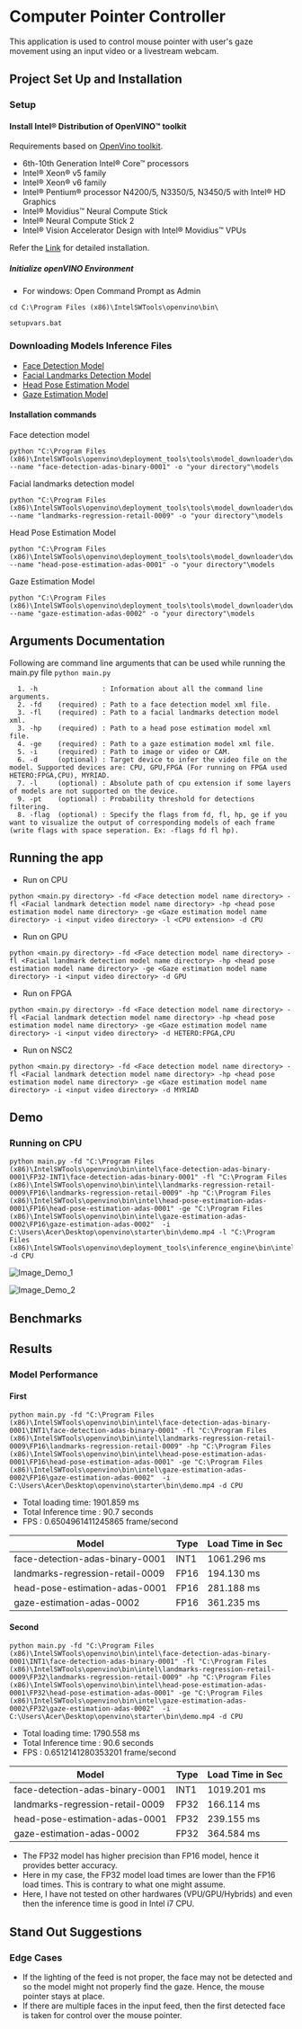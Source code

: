 # Computer Pointer Controller

This application is used to control mouse pointer with user's gaze movement using an input video or a livestream webcam.
## Project Set Up and Installation

### Setup 

#### Install Intel® Distribution of OpenVINO™ toolkit
Requirements based on [OpenVino toolkit](https://docs.openvinotoolkit.org/latest/_docs_install_guides_installing_openvino_windows.html).

* 6th-10th Generation Intel® Core™ processors
* Intel® Xeon® v5 family
* Intel® Xeon® v6 family
* Intel® Pentium® processor N4200/5, N3350/5, N3450/5 with Intel® HD Graphics
* Intel® Movidius™ Neural Compute Stick
* Intel® Neural Compute Stick 2
* Intel® Vision Accelerator Design with Intel® Movidius™ VPUs

Refer the [Link](https://docs.openvinotoolkit.org/latest/_docs_install_guides_installing_openvino_windows.html) for detailed installation.

##### Initialize openVINO Environment 

* For windows: Open Command Prompt as Admin
```
cd C:\Program Files (x86)\IntelSWTools\openvino\bin\
```
```
setupvars.bat
```

### Downloading Models Inference Files

- [Face Detection Model](https://docs.openvinotoolkit.org/latest/_models_intel_face_detection_adas_binary_0001_description_face_detection_adas_binary_0001.html)
- [Facial Landmarks Detection Model](https://docs.openvinotoolkit.org/latest/_models_intel_landmarks_regression_retail_0009_description_landmarks_regression_retail_0009.html)
- [Head Pose Estimation Model](https://docs.openvinotoolkit.org/latest/_models_intel_head_pose_estimation_adas_0001_description_head_pose_estimation_adas_0001.html)
- [Gaze Estimation Model](https://docs.openvinotoolkit.org/latest/_models_intel_gaze_estimation_adas_0002_description_gaze_estimation_adas_0002.html)

#### Installation commands
Face detection model
```
python "C:\Program Files (x86)\IntelSWTools\openvino\deployment_tools\tools\model_downloader\downloader.py" --name "face-detection-adas-binary-0001" -o "your directory"\models 
```
Facial landmarks detection model
```
python "C:\Program Files (x86)\IntelSWTools\openvino\deployment_tools\tools\model_downloader\downloader.py" --name "landmarks-regression-retail-0009" -o "your directory"\models
```
Head Pose Estimation Model
```
python "C:\Program Files (x86)\IntelSWTools\openvino\deployment_tools\tools\model_downloader\downloader.py" --name "head-pose-estimation-adas-0001" -o "your directory"\models
```
Gaze Estimation Model
```
python "C:\Program Files (x86)\IntelSWTools\openvino\deployment_tools\tools\model_downloader\downloader.py" --name "gaze-estimation-adas-0002" -o "your directory"\models
```

## Arguments Documentation 

Following are command line arguments that can be used while running the main.py file ` python main.py `
```
  1. -h                : Information about all the command line arguments.
  2. -fd    (required) : Path to a face detection model xml file.
  3. -fl    (required) : Path to a facial landmarks detection model xml.
  3. -hp    (required) : Path to a head pose estimation model xml file.
  4. -ge    (required) : Path to a gaze estimation model xml file.
  5. -i     (required) : Path to image or video or CAM.
  6. -d     (optional) : Target device to infer the video file on the model. Supported devices are: CPU, GPU,FPGA (For running on FPGA used HETERO:FPGA,CPU), MYRIAD.
  7. -l     (optional) : Absolute path of cpu extension if some layers of models are not supported on the device.
  9. -pt    (optional) : Probability threshold for detections filtering.
  8. -flag  (optional) : Specify the flags from fd, fl, hp, ge if you want to visualize the output of corresponding models of each frame (write flags with space seperation. Ex: -flags fd fl hp).

```

## Running the app

- Run on CPU 

```
python <main.py directory> -fd <Face detection model name directory> -fl <Facial landmark detection model name directory> -hp <head pose estimation model name directory> -ge <Gaze estimation model name directory> -i <input video directory> -l <CPU extension> -d CPU
```

- Run on GPU 

```
python <main.py directory> -fd <Face detection model name directory> -fl <Facial landmark detection model name directory> -hp <head pose estimation model name directory> -ge <Gaze estimation model name directory> -i <input video directory> -d GPU
```

- Run on FPGA 

```
python <main.py directory> -fd <Face detection model name directory> -fl <Facial landmark detection model name directory> -hp <head pose estimation model name directory> -ge <Gaze estimation model name directory> -i <input video directory> -d HETERO:FPGA,CPU
```

- Run on NSC2

```
python <main.py directory> -fd <Face detection model name directory> -fl <Facial landmark detection model name directory> -hp <head pose estimation model name directory> -ge <Gaze estimation model name directory> -i <input video directory> -d MYRIAD
```

## Demo
### Running on CPU

```
python main.py -fd "C:\Program Files (x86)\IntelSWTools\openvino\bin\intel\face-detection-adas-binary-0001\FP32-INT1\face-detection-adas-binary-0001" -fl "C:\Program Files (x86)\IntelSWTools\openvino\bin\intel\landmarks-regression-retail-0009\FP16\landmarks-regression-retail-0009" -hp "C:\Program Files (x86)\IntelSWTools\openvino\bin\intel\head-pose-estimation-adas-0001\FP16\head-pose-estimation-adas-0001" -ge "C:\Program Files (x86)\IntelSWTools\openvino\bin\intel\gaze-estimation-adas-0002\FP16\gaze-estimation-adas-0002"  -i C:\Users\Acer\Desktop\openvino\starter\bin\demo.mp4 -l "C:\Program Files (x86)\IntelSWTools\openvino\deployment_tools\inference_engine\bin\intel64\Release\cpu_extension_avx2.dll" -d CPU
```
![Image_Demo_1](images/image_1.jpg)

![Image_Demo_2](images/image_2.jpg)
## Benchmarks
## Results
### Model Performance

#### First
```
python main.py -fd "C:\Program Files (x86)\IntelSWTools\openvino\bin\intel\face-detection-adas-binary-0001\INT1\face-detection-adas-binary-0001" -fl "C:\Program Files (x86)\IntelSWTools\openvino\bin\intel\landmarks-regression-retail-0009\FP16\landmarks-regression-retail-0009" -hp "C:\Program Files (x86)\IntelSWTools\openvino\bin\intel\head-pose-estimation-adas-0001\FP16\head-pose-estimation-adas-0001" -ge "C:\Program Files (x86)\IntelSWTools\openvino\bin\intel\gaze-estimation-adas-0002\FP16\gaze-estimation-adas-0002"  -i C:\Users\Acer\Desktop\openvino\starter\bin\demo.mp4 -d CPU
```

* Total loading time: 1901.859 ms
* Total Inference time :  90.7 seconds
* FPS :  0.6504961411245865 frame/second

|Model|	Type|Load Time in Sec|
|---|---|---|
|face-detection-adas-binary-0001| INT1 |1061.296 ms|
|landmarks-regression-retail-0009 | FP16 | 194.130 ms|
|head-pose-estimation-adas-0001 | FP16 |281.188 ms|
|gaze-estimation-adas-0002 | FP16 | 361.235 ms|

#### Second
```
python main.py -fd "C:\Program Files (x86)\IntelSWTools\openvino\bin\intel\face-detection-adas-binary-0001\INT1\face-detection-adas-binary-0001" -fl "C:\Program Files (x86)\IntelSWTools\openvino\bin\intel\landmarks-regression-retail-0009\FP32\landmarks-regression-retail-0009" -hp "C:\Program Files (x86)\IntelSWTools\openvino\bin\intel\head-pose-estimation-adas-0001\FP32\head-pose-estimation-adas-0001" -ge "C:\Program Files (x86)\IntelSWTools\openvino\bin\intel\gaze-estimation-adas-0002\FP32\gaze-estimation-adas-0002"  -i C:\Users\Acer\Desktop\openvino\starter\bin\demo.mp4 -d CPU
```

* Total loading time: 1790.558 ms
* Total Inference time :  90.6 seconds
* FPS :  0.6512141280353201 frame/second

|Model|	Type|Load Time in Sec|
|---|---|---|
|face-detection-adas-binary-0001| INT1 |1019.201 ms|
|landmarks-regression-retail-0009 | FP32 | 166.114 ms|
|head-pose-estimation-adas-0001 | FP32 |239.155 ms|
|gaze-estimation-adas-0002 | FP32 | 364.584 ms|

* The FP32 model has higher precision than FP16 model, hence it provides better accuracy.
* Here in my case, the FP32 model load times are lower than the FP16 load times. This is contrary to what one might assume.
* Here, I have not tested on other hardwares (VPU/GPU/Hybrids) and even then the inference time is good in Intel i7 CPU.

## Stand Out Suggestions
### Edge Cases
* If the lighting of the feed is not proper, the face may not be detected and so the model might not properly find the gaze. Hence, the mouse pointer stays at place.
* If there are multiple faces in the input feed, then the first detected face is taken for control over the mouse pointer.
